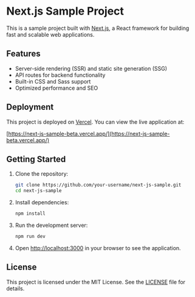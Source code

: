 # Next.js Sample Project

This is a sample project built with [Next.js](https://nextjs.org/), a React framework for building fast and scalable web applications.

## Features

- Server-side rendering (SSR) and static site generation (SSG)
- API routes for backend functionality
- Built-in CSS and Sass support
- Optimized performance and SEO

## Deployment

This project is deployed on [Vercel](https://vercel.com/). You can view the live application at:

[https://next-js-sample-beta.vercel.app/](https://next-js-sample-beta.vercel.app/)

## Getting Started

1. Clone the repository:

   ```bash
   git clone https://github.com/your-username/next-js-sample.git
   cd next-js-sample
   ```

2. Install dependencies:

   ```bash
   npm install
   ```

3. Run the development server:

   ```bash
   npm run dev
   ```

4. Open [http://localhost:3000](http://localhost:3000) in your browser to see the application.

## License

This project is licensed under the MIT License. See the [LICENSE](LICENSE) file for details.
